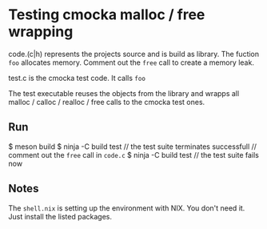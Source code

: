 # Testing cmocka malloc / free wrapping

code.(c|h) represents the projects source and is build as library.
The fuction `foo` allocates memory. Comment out the `free` call to create a memory leak.

test.c is the cmocka test code. It calls `foo`

The test executable reuses the objects from the library and wrapps all malloc / calloc / realloc / free
calls to the cmocka test ones.

## Run
  $ meson build
  $ ninja -C build test  // the test suite terminates successfull
  // comment out the `free` call in `code.c`
  $ ninja -C build test  // the test suite fails now

## Notes
  The `shell.nix` is setting up the environment with NIX. You don't need it. Just install the listed
  packages.
